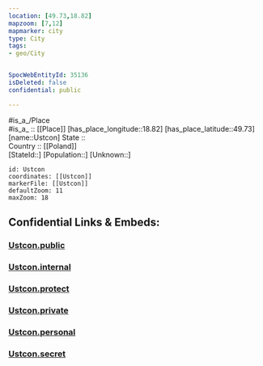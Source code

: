 ```yaml
---
location: [49.73,18.82] 
mapzoom: [7,12] 
mapmarker: city 
type: City
tags:
- geo/City


SpocWebEntityId: 35136
isDeleted: false
confidential: public

---
```

#is_a_/Place  
#is_a_ :: [[Place]] 
[has_place_longitude::18.82] 
[has_place_latitude::49.73] 
[name::Ustcon] 
State ::  
Country :: [[Poland]]  
[StateId::] 
[Population::] 
[Unknown::] 


```leaflet
id: Ustcon
coordinates: [[Ustcon]] 
markerFile: [[Ustcon]] 
defaultZoom: 11 
maxZoom: 18
```


## Confidential Links & Embeds: 

### [Ustcon.public](/_public/\Earth\Continent\Europe\Europe~East\Poland\Provinces~Poland\Silesian\CityUstcon.public.md) 

### [Ustcon.internal](/_internal/\Earth\Continent\Europe\Europe~East\Poland\Provinces~Poland\Silesian\CityUstcon.internal.md) 

### [Ustcon.protect](/_protect/\Earth\Continent\Europe\Europe~East\Poland\Provinces~Poland\Silesian\CityUstcon.protect.md) 

### [Ustcon.private](/_private/\Earth\Continent\Europe\Europe~East\Poland\Provinces~Poland\Silesian\CityUstcon.private.md) 

### [Ustcon.personal](/_personal/\Earth\Continent\Europe\Europe~East\Poland\Provinces~Poland\Silesian\CityUstcon.personal.md) 

### [Ustcon.secret](/_secret/\Earth\Continent\Europe\Europe~East\Poland\Provinces~Poland\Silesian\CityUstcon.secret.md)

